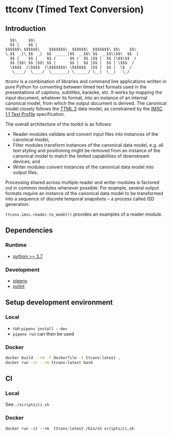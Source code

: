 # ttconv (Timed Text Conversion)

## Introduction

      $$\     $$\                                             
      $$ |    $$ |                                            
    $$$$$$\ $$$$$$\    $$$$$$$\  $$$$$$\  $$$$$$$\ $$\    $$\ 
    \_$$  _|\_$$  _|  $$  _____|$$  __$$\ $$  __$$\\$$\  $$  |
      $$ |    $$ |    $$ /      $$ /  $$ |$$ |  $$ |\$$\$$  / 
      $$ |$$\ $$ |$$\ $$ |      $$ |  $$ |$$ |  $$ | \$$$  /  
      \$$$$  |\$$$$  |\$$$$$$$\ \$$$$$$  |$$ |  $$ |  \$  /   
       \____/  \____/  \_______| \______/ \__|  \__|   \_/    

_ttconv_ is a combination of libraries and command line applications written in pure Python for converting between timed text formats used in the presentations of captions, subtitles, karaoke, etc. It works by mapping the input document, whatever its format, into an instance of an internal canonical model, from which the output document is derived. The canonical model closely follows the [TTML 2](https://www.w3.org/TR/ttml2) data model, as constrained by the [IMSC 1.1 Text Profile](https://www.w3.org/TR/ttml-imsc1.1/#text-profile) specification.

The overall architecture of the toolkit is as follows:

* Reader modules validate and convert input files into instances of the canonical model;
* Filter modules transform instances of the canonical data model, e.g. all text styling and positioning might be removed from an instance of the canonical model to match the limited capabilities of downstream devices; and
* Writer modules convert instances of the canonical data model into output files.

Processing shared across multiple reader and writer modules is factored out in common modules whenever possible. For example, several output formats require an instance of the canonical data model to be transformed into a sequence of discrete temporal snapshots – a process called ISD generation.

`ttconv.imsc.reader.to_model()` provides an examples of a reader module.

## Dependencies

### Runtime

* [python >= 3.7](https://python.org)

### Development

* [pipenv](https://pypi.org/project/pipenv/)
* [pylint](https://pypi.org/project/pylint/)

## Setup development environment

### Local

* run `pipenv install --dev`
* `pipenv run` can then be used

### Docker

```sh
docker build --rm -f Dockerfile -t ttconv:latest .
docker run -it --rm ttconv:latest bash
```

## CI

### Local

See `./scripts/ci.sh`

### Docker

`docker run -it --rm  ttconv:latest /bin/sh scripts/ci.sh`
